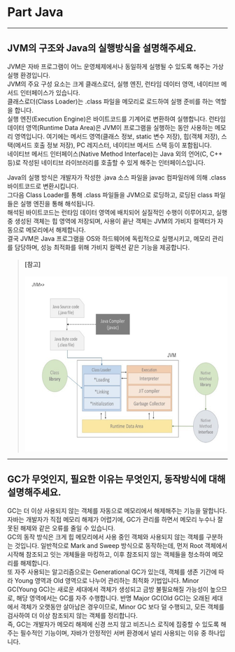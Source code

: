 # Part Java

---
## JVM의 구조와 Java의 실행방식을 설명해주세요.
JVM은 자바 프로그램이 어느 운영체제에서나 동일하게 실행될 수 있도록 해주는 가상 실행 환경입니다.<br/>
JVM의 주요 구성 요소는 크게 클래스로더, 실행 엔진, 런타임 데이터 영역, 네이티브 메서드 인터페이스가 있습니다.<br/>
클래스로더(Class Loader)는 .class 파일을 메모리로 로드하여 실행 준비를 하는 역할을 합니다.<br/>
실행 엔진(Execution Engine)은 바이트코드를 기계어로 변환하여 실행합니다.
런타임 데이터 영역(Runtime Data Area)은 JVM이 프로그램을 실행하는 동안 사용하는 메모리 영역입니다. 여기에는 메서드 영역(클래스 정보, static 변수 저장), 힙(객체 저장), 스택(메서드 호출 정보 저장), PC 레지스터, 네이티브 메서드 스택 등이 포함됩니다.<br/>
네이티브 메서드 인터페이스(Native Method Interface)는 Java 외의 언어(C, C++ 등)로 작성된 네이티브 라이브러리를 호출할 수 있게 해주는 인터페이스입니다.

Java의 실행 방식은 개발자가 작성한 .java 소스 파일을 javac 컴파일러에 의해 .class 바이트코드로 변환시킵니다.<br/>
그다음 Class Loader를 통해 .class 파일들을 JVM으로 로딩하고, 로딩된 class 파일들은 실행 엔진을 통해 해석됩니다.<br/>
해석된 바이트코드는 런타임 데이터 영역에 배치되어 실질적인 수행이 이루어지고, 실행 중 생성된 객체는 힙 영역에 저장되며, 사용이 끝난 객체는 JVM의 가비지 컬렉터가 자동으로 메모리에서 해제합니다.<br/>
결국 JVM은 Java 프로그램을 OS와 하드웨어에 독립적으로 실행시키고, 메모리 관리를 담당하며, 성능 최적화를 위해 가비지 컬렉션 같은 기능을 제공합니다.

> #### [참고]
> <img alt="img.png" height="400" src="images/img.png" width="700"/>

---
## GC가 무엇인지, 필요한 이유는 무엇인지, 동작방식에 대해 설명해주세요.
GC는 더 이상 사용되지 않는 객체를 자동으로 메모리에서 해제해주는 기능을 말합니다. 자바는 개발자가 직접 메모리 해제가 어렵기에, GC가 관리를 하면서 메모리 누수나 잘못된 해제와 같은 오류를 줄일 수 있습니다.<br/>
GC의 동작 방식은 크게 힙 메모리에서 사용 중인 객체와 사용되지 않는 객체를 구분하는 것입니다. 일반적으로 Mark and Sweep 방식으로 동작하는데, 먼저 Root 객체에서 시작해 참조되고 잇는 개체들을 마킹하고, 이후 참조되지 않는 객체들을 청소하여 메모리를 해제합니다.<br/>
또 자주 사용되는 알고리즘으로는 Generational GC가 있는데, 객체를 생존 기간에 따라 Young 영역과 Old 영역으로 나누어 관리하는 최적화 기법입니다. Minor GC(Young GC)는 새로운 세대에서 객체가 생성되고 금방 불필요해질 가능성이 높으므로, 해당 영역에서는 GC를 자주 수행합니다.
반명 Major GC(Old GC)는 오래된 세대에서 객체가 오랫동안 살아남은 경우이므로, Minor GC 보다 덜 수행되고, 모든 객체를 검사하여 더 이상 참조되지 않는 객체를 정리합니다.<br/>
즉, GC는 개발자가 메모리 해제에 신경 쓰지 않고 비즈니스 로직에 집중할 수 있도록 해주는 필수적인 기능이며, 자바가 안정적인 서버 환경에서 널리 사용되는 이유 중 하나입니다.
